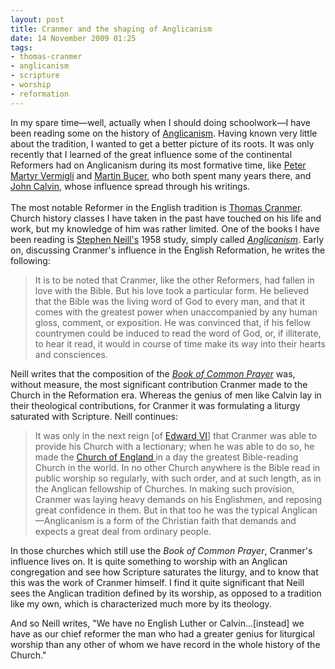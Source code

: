 ```yaml
---
layout: post
title: Cranmer and the shaping of Anglicanism
date: 14 November 2009 01:25
tags:
- thomas-cranmer
- anglicanism
- scripture
- worship
- reformation
---
```

<p>In my spare time&mdash;well, actually when I should doing schoolwork&mdash;I have been reading some on the history of <a href="http://en.wikipedia.org/wiki/Anglicanism">Anglicanism</a>. Having known very little about the tradition, I wanted to get a better picture of its roots. It was only recently that I learned of the great influence some of the continental Reformers had on Anglicanism during its most formative time, like <a href="http://en.wikipedia.org/wiki/Pietro_Martire_Vermigli">Peter Martyr Vermigli</a> and <a href="http://en.wikipedia.org/wiki/Martin_Bucer">Martin Bucer</a>, who both spent many years there, and <a href="http://en.wikipedia.org/wiki/John_calvin">John Calvin</a>, whose influence spread through his writings.<br /><br />The most notable Reformer in the English tradition is <a href="http://en.wikipedia.org/wiki/Thomas_cranmer">Thomas Cranmer</a>. Church history classes I have taken in the past have touched on his life and work, but my knowledge of him was rather limited. One of the books I have been reading is <a href="http://en.wikipedia.org/wiki/Stephen_Neill">Stephen Neill's</a> 1958 study, simply called <a href="http://www.amazon.com/Anglicanism-Stephen-Neill/dp/0195200330/ref=sr_1_5?ie=UTF8&amp;s=books&amp;qid=1258252142&amp;sr=8-5"><span style="font-style: italic;">Anglicanism</span></a>. Early on, discussing Cranmer's influence in the English Reformation, he writes the following:</p>
<blockquote>
It is to be noted that Cranmer, like the other Reformers, had fallen in love with the Bible. But his love took a particular form. He believed that the Bible was the living word of God to every man, and that it comes with the greatest power when unaccompanied by any human gloss, comment, or exposition. He was convinced that, if his fellow countrymen could be induced to read the word of God, or, if illiterate, to hear it read, it would in course of time make its way into their hearts and consciences.
</blockquote>
<p>Neill writes that the composition of the <a href="http://en.wikipedia.org/wiki/Book_of_common_prayer"><span style="font-style: italic;">Book of Common Prayer</span></a> was, without measure, the most significant contribution Cranmer made to the Church in the Reformation era. Whereas the genius of men like Calvin lay in their theological contributions, for Cranmer it was formulating a liturgy saturated with Scripture. Neill continues:</p>
<blockquote>
It was only in the next reign [of <a href="http://en.wikipedia.org/wiki/Edward_VI_of_England">Edward VI</a>] that Cranmer was able to provide his Church with a lectionary; when he was able to do so, he made the <a href="http://en.wikipedia.org/wiki/Church_of_England">Church of England </a>in a day the greatest Bible-reading Church in the world. In no other Church anywhere is the Bible read in public worship so regularly, with such order, and at such length, as in the Anglican fellowship of Churches. In making such provision, Cranmer was laying heavy demands on his Englishmen, and reposing great confidence in them. But in that too he was the typical Anglican&mdash;Anglicanism is a form of the Christian faith that demands and expects a great deal from ordinary people.</blockquote>
<p>In those churches which still use the <span style="font-style: italic;">Book of Common Prayer</span>, Cranmer's influence lives on. It is quite something to worship with an Anglican congregation and see how Scripture saturates the liturgy, and to know that this was the work of Cranmer himself. I find it quite significant that Neill sees the Anglican tradition defined by its worship, as opposed to a tradition like my own, which is characterized much more by its theology.</p>

And so Neill writes, "We have no English Luther or Calvin...[instead] we have as our chief reformer the man who had a greater genius for liturgical worship than any other of whom we have record in the whole history of the Church."
